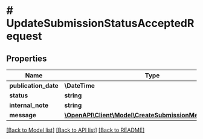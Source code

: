 # # UpdateSubmissionStatusAcceptedRequest

## Properties

Name | Type | Description | Notes
------------ | ------------- | ------------- | -------------
**publication_date** | **\DateTime** |  | [optional]
**status** | **string** |  |
**internal_note** | **string** |  | [optional]
**message** | [**\OpenAPI\Client\Model\CreateSubmissionMessageRequest**](CreateSubmissionMessageRequest.md) |  | [optional]

[[Back to Model list]](../../README.md#models) [[Back to API list]](../../README.md#endpoints) [[Back to README]](../../README.md)
